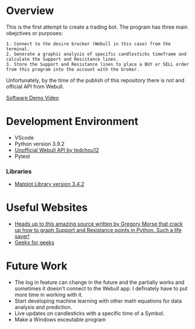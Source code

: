 # Overview

This is the first attempt to create a trading bot. The program has three main obejctives or purposes: 
 
    1. Connect to the desire brocker (Webull in this case) from the terminal.
    2. Generate a graphic analysis of specific candlesticks timeframe and calculate the Support and Resistance lines.
    3. Store the Support and Resistance lines to place a BUY or SELL order from this program into the account with the broker. 

Unfortunately, by the time of the publish of this repository there is not and official API from Webull. 

[Software Demo Video](https://youtu.be/uakq9r7Otx4)

# Development Environment

* VScode
* Python version 3.9.2
* [Unofficial Webull API by tedchou12](https://github.com/tedchou12/webull)
* Pytest

### Libraries
* [Matplot Library version 3.4.2](https://matplotlib.org/)

# Useful Websites

* [Heads up to this amazing source written by Gregory Morse that crack up how to graph Support and Resistance points in Python. Such a life saver!](https://towardsdatascience.com/programmatic-identification-of-support-resistance-trend-lines-with-python-d797a4a90530)
* [Geeks for geeks](https://www.geeksforgeeks.org/python-programming-language/)

# Future Work

* The log in feature can change in the future and the partially works and sometimes it doesn't connect to the Webull app. I definately have to put more time in working with it.
* Start developing machine learning with other math equations for data analysis and prediction.
* Live updates on candlesticks with a specific time of a Symbol. 
* Make a Windows exceutable program
